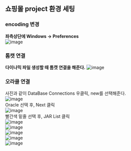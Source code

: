 ## 쇼핑몰 project 환경 세팅
### encoding 변경   
<b>좌측상단에 Windows -> Preferences</b>    
![image](https://github.com/hwan06/Shoppingmall_Setting/assets/114748934/4fb392c0-c1eb-4bce-b404-9fb70204d8ae)   

### 톰캣 연결    
<b>다이나믹 파일 생성할 때 톰캣 연결을 해준다.</b>
![image](https://github.com/hwan06/Shoppingmall_Setting/assets/114748934/4ea114ef-7e9b-4a74-8d00-6f08e7961994)

### 오라클 연결
사진과 같이 DataBase Connections 우클릭, new를 선택해준다.    
![image](https://github.com/hwan06/shoppingmall/assets/114748934/c8877049-dd87-4291-9faf-c3afc9de0521)    
Oracle 선택 후, Next 클릭   
![image](https://github.com/hwan06/shoppingmall/assets/114748934/e33e69fd-42e2-4fe2-8097-4a063d3f5ae7)    
빨간색 밑줄 선택 후, JAR List 클릭    
![image](https://github.com/hwan06/shoppingmall/assets/114748934/e43dd00e-9892-440f-80e1-b192cdabfd51)    
![image](https://github.com/hwan06/shoppingmall/assets/114748934/1d981766-d946-419c-b756-1203b9bba933)    
![image](https://github.com/hwan06/shoppingmall/assets/114748934/9cb2a249-1f48-4141-91d9-40b466f7d50f)    
![image](https://github.com/hwan06/shoppingmall/assets/114748934/31a4830f-101d-45e7-9b83-bc0005143939)    
![image](https://github.com/hwan06/shoppingmall/assets/114748934/75a48586-1f7d-4e6c-9f3d-35c0192aa643)    
